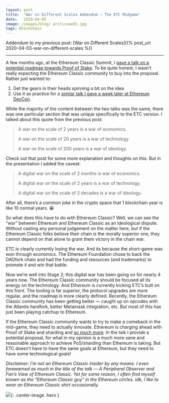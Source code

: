 ```yaml
---
layout:	post
title:	"War on Different Scales Addendum — The ETC Midgame"
date:	2020-04-05
image: /images/blog/ arcticseeds.jpg
tags: Blockchain
---
```


Addendum to my previous post: [War on Different Scales]({% post_url 2020-04-03-war-on-different-scales %})

---

A few months ago, at the Ethereum Classic Summit, I [gave a talk on a potential roadmap towards Proof of Stake](https://youtu.be/BwnQIlehGyw?t=408). To be quite honest, I wasn’t really expecting the Ethereum Classic community to buy into the proposal. Rather just wanted to:
1. Get the gears in their heads spinning a bit on the idea
2. Use it as practice for a [similar talk I gave a week later at Ethereum DevCon](https://www.youtube.com/watch?v=pSCeTOgkzE0).

While the majority of the content between the two talks was the same, there was one particular section that was unique specifically to the ETC version. I talked about this quote from the previous post:

> A war on the scale of 2 years is a war of economics.
> 
> A war on the scale of 20 years is a war of technology.
> 
> A war on the scale of 200 years is a war of ideology.

Check out that post for some more explanation and thoughts on this.  But in the presentation I added the caveat:

> A digital war on the scale of 2 months is war of economics.
> 
> A digital war on the scale of 2 years is a war of technology.
> 
> A digital war on the scale of 2 decades is a war of ideology.

After all, there’s a common joke in the crypto space that 1 blockchain year is like 10 normal years. 😁

So what does this have to do with Ethereum Classic? Well, we can see the “war” between Ethereum and Ethereum Classic as an ideological dispute. Without casting any personal judgement on the matter here, but if the Ethereum Classic folks believe their chain is the morally superior one, they cannot depend on that alone to grant them victory in the chain war.

ETC is clearly currently losing the war. And its because the short-game was won through economics. The Ethereum Foundation chose to back the DAOfork chain and had the funding and resources (and trademarks) to promote it and win that battle.

Now we’re well into Stage 2; this digital war has been going on for nearly 4 years now. The Ethereum Classic community should be focused all its energy on the technology. And Ethereum is currently kicking ETC’s butt on this front. The tooling is far superior, the protocol upgrades are more regular, and the roadmap is more clearly defined. Recently, the Ethereum Classic community has been getting better — caught up on opcodes with the Atlantis hardfork, better Metamask integration, etc. But most of this has just been playing catchup to Ethereum.

If the Ethereum Classic community wants to try to make a comeback in the mid-game, they need to actually innovate. Ethereum is charging ahead with Proof of Stake and sharding and [so much more](https://twitter.com/VitalikButerin/status/1240365047421054976). In the talk I provide a potential proposal, for what in my opinion is a much more sane and reasonable approach to achieve PoS/sharding than Ethereum is taking. But ETC doesn’t have to have the same goals at Ethereum, but they need to have some technological goals!

*Disclaimer: I’m not an Ethereum Classic insider by any means. I even forewarned as much in the title of the talk — A Peripheral Observer and Fan’s View of Ethereum Classic. Yet for some reason, I often find myself known as the “Ethereum Classic guy” in the Ethereum circles. Idk, I like to wear an Ethereum Classic shirt occasionally.*

![](/images/medium/0*o4i_ZXiTtzzWTMlj){: .center-image .hero }
